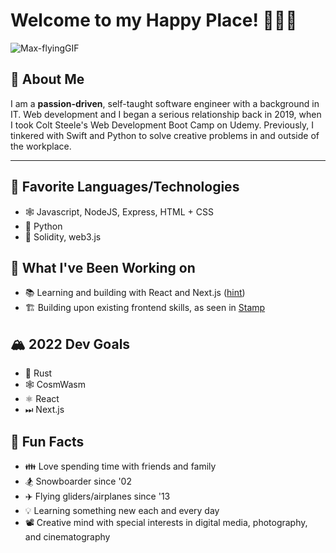 # Welcome to my Happy Place! 👋👨‍💻
![Max-flyingGIF](https://user-images.githubusercontent.com/23141894/152078843-6f108d8d-e512-454a-b4cd-ffe549e29e4b.gif)

## 📝 About Me
I am a **passion-driven**, self-taught software engineer with a background in IT. Web development and I began a serious relationship back in 2019, when I took Colt Steele's Web Development Boot Camp on Udemy. Previously, I tinkered with Swift and Python to solve creative problems in and outside of the workplace.

---

## 🌟 Favorite Languages/Technologies
- 🕸 Javascript, NodeJS, Express, HTML + CSS 
- 🐍 Python
- 🔗 Solidity, web3.js

## 🔨 What I've Been Working on
- 📚 Learning and building with React and Next.js ([hint](https://github.com/snowboardit/whatsfordinner))
- 🏗️ Building upon existing frontend skills, as seen in [Stamp](https://github.com/snowboardit/ThesisTesting)

## 🏔 2022 Dev Goals
- 🔧 Rust
- 🕸️ CosmWasm
- ⚛️ React
- ⏭ Next.js

## 🎈 Fun Facts
- 👪 Love spending time with friends and family
- 🏂 Snowboarder since '02
- ✈️ Flying gliders/airplanes since '13
- 💡 Learning something new each and every day
- 📽️ Creative mind with special interests in digital media, photography, and cinematography
